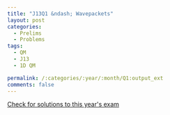 ```yaml
---
title: "J13Q1 &ndash; Wavepackets"
layout: post
categories:
  - Prelims
  - Problems
tags:
  - QM
  - J13
  - 1D QM

permalink: /:categories/:year/:month/Q1:output_ext
comments: false
---
```

<object data="2013J1Q.pdf" type="application/pdf" width="100%" height="500"></object>
<div class="message"><a href='https://princetonprelim.com/prelim/30/'>Check for solutions to this year's exam</a></div>